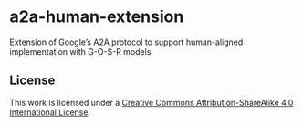 # a2a-human-extension
Extension of Google’s A2A protocol to support human-aligned implementation with G-O-S-R models

## License

This work is licensed under a [Creative Commons Attribution-ShareAlike 4.0 International License](https://creativecommons.org/licenses/by-sa/4.0/).
